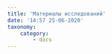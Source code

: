 ```yaml
---
title: 'Материалы исследований'
date: '14:57 25-06-2020'
taxonomy:
    category:
        - docs
---
```


